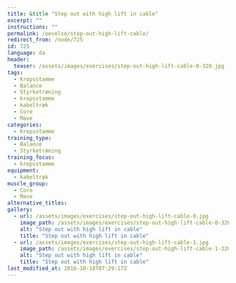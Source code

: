```yaml
---
title: &title "Step out with high lift in cable"
excerpt: ""
instructions: ""
permalink: /oevelse/step-out-high-lift-cable/
redirect_from: /node/725
id: 725
language: da
header:
  teaser: /assets/images/exercises/step-out-high-lift-cable-0-320.jpg
tags:
  - Kropsstamme
  - Balance
  - Styrketræning
  - kropsstamme
  - kabeltræk
  - Core
  - Mave
categories:
  - Kropsstamme
training_type: 
  - Balance
  - Styrketræning
training_focus: 
  - kropsstamme
equipment:
  - kabeltræk
muscle_group:
  - Core
  - Mave
alternative_titles:
gallery:
  - url: /assets/images/exercises/step-out-high-lift-cable-0.jpg
    image_path: /assets/images/exercises/step-out-high-lift-cable-0-320.jpg
    alt: "Step out with high lift in cable"
    title: "Step out with high lift in cable"
  - url: /assets/images/exercises/step-out-high-lift-cable-1.jpg
    image_path: /assets/images/exercises/step-out-high-lift-cable-1-320.jpg
    alt: "Step out with high lift in cable"
    title: "Step out with high lift in cable"
last_modified_at: 2016-10-18T07:29:17Z
---
```

